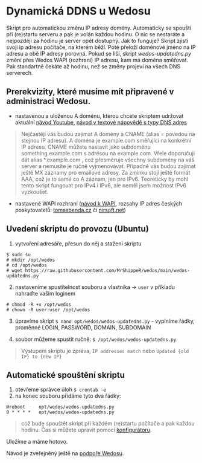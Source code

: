 # Dynamická DDNS u Wedosu
Skript pro automatickou změnu IP adresy domény. Automaticky se spouští při (re)startu serveru a pak je volán každou hodinu. O nic se nestaráte a nejpozději za hodinu je server opět dostupný. Jak to funguje? 
Skript zjistí svoji ip adresu počítače, na kterém běží. Poté přeloží doménové jméno na IP adresu a obě IP adresy porovná. Pokud se liší, skript *wedos-updatedns.py* změní přes Wedos WAPI (rozhraní) IP adresu, kam má doména směřovat. Pak standartně čekáte až hodinu, než se změny projeví na všech DNS serverech.

## Prerekvizity, které musíme mít připravené v administraci Wedosu.
- nastavenou a uloženou A doménu, kterou chcete skriptem udržovat aktuální [návod Youtube](https://youtu.be/TX9eJdxUDcI), [návod v textové nápovědě s typy DNS adres](https://kb.wedos.com/cs/dns/wedos-dns/wedos-dns-zaznamy-domeny/)
> Nejčastěji vás budou zajímat A domény a CNAME (alias = povedou na stejnou IP adresu). A doména je example.com směřující na konkrétní IP adresu. CNAME můžete nastavit jako subdoménu something.example.com s adresou na example.com. Vřele doporučuji dát alias *.example.com , což přesměruje všechny subdomény na váš server a nemusíte je ručně vyjmenovávat. Případně vás budou zajímat ještě MX záznamy pro emailové adresy. Za zmínku stojí ještě formát AAA, což je to samé co A záznam, jen pro IPv6. Teoreticky by mohl tento skript fungovat pro IPv4 i IPv6, ale neměl jsem možnost IPv6 vyzkoušet.
- nastavené WAPI rozhraní ([návod k WAPI](https://kb.wedos.com/cs/wapi-api-rozhrani/zakladni-informace-wapi-api-rozhrani/wapi-aktivace-a-nastaveni/), rozsahy IP adres českých poskytovatelů: [tomasbenda.cz](https://www.tomasbenda.cz/2016/08/27/rozsah-ipv4-adres-pridelenych-pro-ceskou-republiku/) či [nirsoft.net](https://www.nirsoft.net/countryip/cz.html))



## Uvedení skriptu do provozu (Ubuntu)
1. vytvoření adresáře, přesun do něj a stažení skriptu 
```
$ sudo su
# mkdir /opt/wedos 
# cd /opt/wedos
# wget https://raw.githubusercontent.com/MrShippeR/wedos/main/wedos-updatedns.py
```

2. nastaveníme spustitelnost souboru a vlastníka -> ```user``` v příkladu nahraďte vašim loginem
```
# chmod -R +x /opt/wedos
# chown -R user:user /opt/wedos
```

3. úpravíme skript ```$ nano opt/wedos/wedos-updatedns.py``` - vyplníme řádky, proměnné LOGIN, PASSWORD, DOMAIN, SUBDOMAIN

4. soubor můžeme spustit ručně: ```$ /opt/wedos/wedos-updatedns.py```
> Výstupem skriptu je zpráva, ```IP addresses match``` nebo ```Updated {old IP} to {new IP}```

## Automatické spouštění skriptu
1. otevřeme správce úloh ```$ crontab -e```
2. na konec souboru přidáme tyto dva řádky:
```
@reboot     opt/wedos/wedos-updatedns.py
0 * * * *   opt/wedos/wedos-updatedns.py
```
> což bude spouštět skript při každém (re)startu počítače a pak každou hodinu. Čas si můžete upravit pomocí [konfigurátoru](https://crontab.guru/).

Uložíme a máme hotovo.

Návod je zveřejněný ještě na [podpoře Wedosu](https://help.wedos.cz/navody/domeny/dynamicka-dns-ddns-u-wedosu/). 
